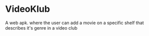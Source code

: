 # VideoKlub
A web apk. where the user can add a movie on a specific shelf that describes it's genre in a video club
